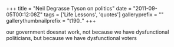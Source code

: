 +++
title = "Neil Degrasse Tyson on politics"
date = "2011-09-05T00:12:08Z"
tags = ['Life Lessons', 'quotes']
galleryprefix = ""
gallerythumbnailprefix = "t190_"
+++

our government doesnat work, not because we have dysfunctional politicians,
but because we have dysfunctional voters

